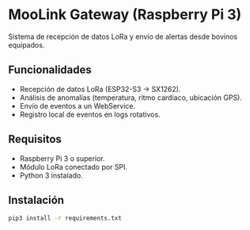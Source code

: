 # MooLink Gateway (Raspberry Pi 3)

Sistema de recepción de datos LoRa y envío de alertas desde bovinos equipados.

## Funcionalidades
- Recepción de datos LoRa (ESP32-S3 -> SX1262).
- Análisis de anomalías (temperatura, ritmo cardiaco, ubicación GPS).
- Envío de eventos a un WebService.
- Registro local de eventos en logs rotativos.

## Requisitos
- Raspberry Pi 3 o superior.
- Módulo LoRa conectado por SPI.
- Python 3 instalado.

## Instalación
```bash
pip3 install -r requirements.txt
